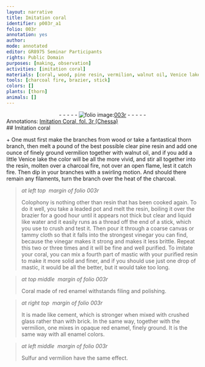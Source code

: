 ```yaml
---
layout: narrative
title: Imitation coral
identifier: p003r_a1
folio: 003r
annotation: yes
author:
mode: annotated
editor: GR8975 Seminar Participants
rights: Public Domain
purposes: [making, observation]
activities: [imitation coral]
materials: [coral, wood, pine resin, vermilion, walnut oil, Venice lake, resin, branches, charcoal, Colophony, lead, water, coarse canvas, tammy cloth, vinegar, mastic, Coral, red enamel, cement, crushed glass, brick, opaque red enamel, enamel colors, Sulfur]
tools: [charcoal fire, brazier, stick]
colors: []
plants: [thorn]
animals: []
---
```


 <div class="folio" align="center">- - - - - <a href="http://gallica.bnf.fr/ark:/12148/btv1b10500001g/f11.image" target="_blank"><img src="https://cu-mkp.github.io/GR8975-edition/assets/photo-icon.png" alt="folio image: " style="display:inline-block; margin-bottom:-3px;"/>003r</a> - - - - - </div> <div class="annotation" align="left">Annotations:
<a href="https://drive.google.com/open?id=0BwJi-u8sfkVDUWd6WXF6RzExYnc" target="_blank">Imitation Coral, fol. 3r (Chessa)</a>
 </div> 
## Imitation <span class="material">coral</span>

 
 <span class="activity"></span>  \+ One must first make the <span class="material_format">branches from <span class="material">wood</span></span> or take a <span class="material_format">fantastical <span class="plant">thorn</span> branch</span>, then melt a <span class="unit">pound</span> of the <span class="material_format">best possible clear <span class="material">pine resin</span></span> and add one <span class="unit">ounce</span> of <span class="material_format">finely ground <span class="material">vermilion</span></span> together with <span class="material">walnut oil</span>, and if you add a little <span class="material">Venice lake</span> the color will be all the more vivid, and stir all together into the <span class="material">resin</span>, molten over a <span class="tool">charcoal fire</span>, not over an open flame, lest it catch fire. Then dip in your <span class="material">branches</span> with a swirling motion. And should there remain any filaments, turn the branch over the heat of the <span class="material">charcoal</span>.
  
> *at left top  margin of folio 003r*
> 
> <span class="material">Colophony</span> is nothing other than <span class="material">resin</span> that has been cooked again. To do it well, you take a <span class="material_format"><span class="material">lead</span>ed pot</span> and melt the <span class="material">resin</span>, boiling it over the <span class="tool">brazier</span> for a good <span class="time">hour</span> until it appears not thick but clear and liquid like <span class="material">water</span> and it easily runs as a thread off the end of a <span class="tool">stick</span>, which you use to crush and test it. Then pour it through a <span class="material">coarse canvas</span> or <span class="material">tammy cloth</span> so that it falls into the <span class="material_format">strongest <span class="material">vinegar</span> you can find</span>, because the <span class="material">vinegar</span> makes it strong and makes it less brittle. Repeat this two or three times and it will be fine and well purified. To imitate your <span class="material">coral</span>, you can mix a <span class="unit">fourth part</span> of <span class="material">mastic</span> with your <span class="material_format">purified <span class="material">resin</span></span> to make it more solid and finer, and if you should use just one <span class="unit">drop</span> of <span class="material">mastic</span>, it would be all the better, but it would take too long.
 
> *at top middle  margin of folio 003r*
> 
> <span class="material">Coral</span> made of <span class="material">red enamel</span> withstands filing and polishing.
 
> *at right top  margin of folio 003r*
> 
> It is made like <span class="material">cement</span>, which is stronger when mixed with <span class="material">crushed glass</span> rather than with <span class="material">brick</span>. In the same way, together with the <span class="material">vermilion</span>, one mixes in <span class="material_format"><span class="material">opaque red enamel</span>, finely ground</span>. It is the same way with all <span class="material">enamel colors</span>. 
 
> *at left middle  margin of folio 003r*
> 
> <span class="material">Sulfur</span> and <span class="material">vermilion</span> have the same effect.
  